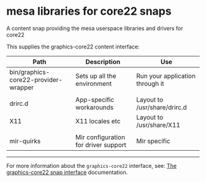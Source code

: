 # mesa libraries for core22 snaps

A content snap providing the mesa userspace libraries and drivers for core22

This supplies the graphics-core22 content interface:

Path|Description|Use
--|--|--
bin/graphics-core22-provider-wrapper|Sets up all the environment|Run your application through it
||
drirc.d|App-specific workarounds|Layout to /usr/share/drirc.d
X11|X11 locales etc|Layout to /usr/share/X11
||
mir-quirks|Mir configuration for driver support|Mir specific

----

For more information about the `graphics-core22` interface, see: [The graphics-core22 snap interface](https://mir-server.io/docs/the-graphics-core22-snap-interface) documentation.
